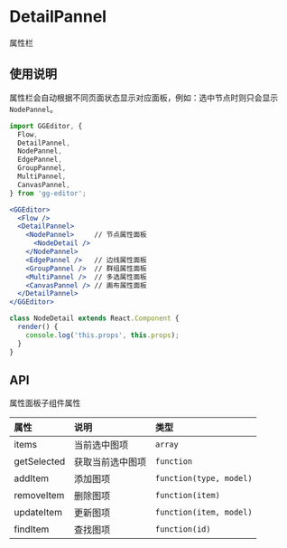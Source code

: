 # DetailPannel

属性栏

## 使用说明

属性栏会自动根据不同页面状态显示对应面板，例如：选中节点时则只会显示 `NodePannel`。

```jsx
import GGEditor, {
  Flow,
  DetailPannel,
  NodePannel,
  EdgePannel,
  GroupPannel,
  MultiPannel,
  CanvasPannel,
} from 'gg-editor';

<GGEditor>
  <Flow />
  <DetailPannel>
    <NodePannel>     // 节点属性面板
      <NodeDetail />
    </NodePannel>
    <EdgePannel />   // 边线属性面板
    <GroupPannel />  // 群组属性面板
    <MultiPannel />  // 多选属性面板
    <CanvasPannel /> // 画布属性面板
  </DetailPannel>
</GGEditor>
```

```jsx
class NodeDetail extends React.Component {
  render() {
    console.log('this.props', this.props);
  }
}
```

## API

属性面板子组件属性

| 属性 | 说明 | 类型 |
| :--- | :--- | :--- |
| items | 当前选中图项 | `array` |
| getSelected | 获取当前选中图项 | `function` |
| addItem | 添加图项 | `function(type, model)` |
| removeItem | 删除图项 | `function(item)` |
| updateItem | 更新图项 | `function(item, model)` |
| findItem | 查找图项 | `function(id)` |


